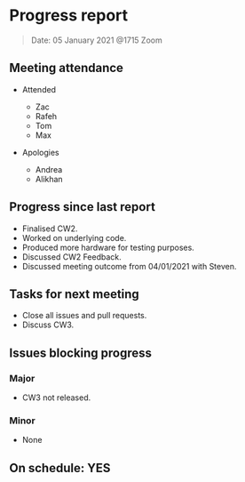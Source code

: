 <!-- File name must be Year-Month-Date.md
e.g. 2020-10-12.md -->

<!--One report per week Minimum!-->
# Progress report

> Date: 05 January 2021 @1715 Zoom

<!--Names of those who attended the meeting, CSV-->
## Meeting attendance

- Attended
  - Zac
  - Rafeh
  - Tom
  - Max

- Apologies
  - Andrea
  - Alikhan
  
## Progress since last report
<!--What have you done ?-->
<!--Single line bullet point-->

- Finalised CW2.
- Worked on underlying code.
- Produced more hardware for testing purposes.
- Discussed CW2 Feedback.
- Discussed meeting outcome from 04/01/2021 with Steven.

## Tasks for next meeting
<!--What will you do before the next?-->
<!--Single line bullet point-->

- Close all issues and pull requests.
- Discuss CW3.

## Issues blocking progress

### Major

- CW3 not released.

### Minor

- None

<!--Pick one-->
<!--## On schedule: YES-->
<!--## On schedule: NO-->

## On schedule: YES